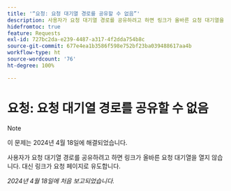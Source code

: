 ```yaml
---
title: '“요청: 요청 대기열 경로를 공유할 수 없음”'
description: 사용자가 요청 대기열 경로를 공유하려고 하면 링크가 올바른 요청 대기열을 열지 않습니다. 대신 링크가 요청 페이지로 유도합니다.
hidefromtoc: true
feature: Requests
exl-id: 727bc2da-e239-4487-a317-4f2dda754b8c
source-git-commit: 677e4ea1b3586f598e752bf23ba039488617aa4b
workflow-type: ht
source-wordcount: '76'
ht-degree: 100%

---
```


# 요청: 요청 대기열 경로를 공유할 수 없음

>[!NOTE]
>
>이 문제는 2024년 4월 18일에 해결되었습니다.

사용자가 요청 대기열 경로를 공유하려고 하면 링크가 올바른 요청 대기열을 열지 않습니다. 대신 링크가 요청 페이지로 유도합니다.

_2024년 4월 18일에 처음 보고되었습니다._
